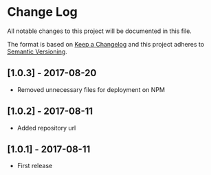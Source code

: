 # Change Log
All notable changes to this project will be documented in this file.

The format is based on [Keep a Changelog](http://keepachangelog.com/)
and this project adheres to [Semantic Versioning](http://semver.org/).

## [1.0.3] - 2017-08-20
- Removed unnecessary files for deployment on NPM

## [1.0.2] - 2017-08-11
- Added repository url

## [1.0.1] - 2017-08-11
- First release